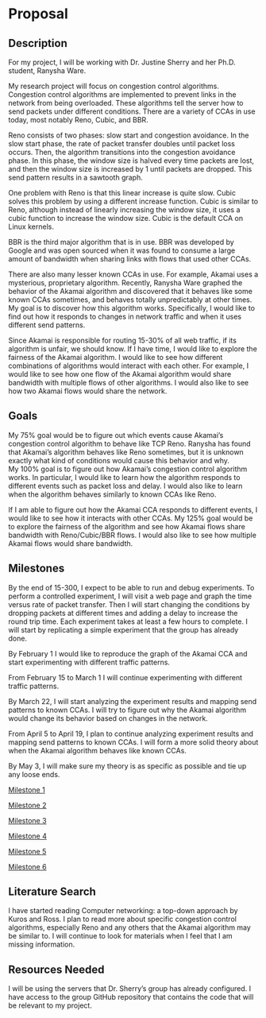 # Proposal

## Description
For my project, I will be working with Dr. Justine Sherry and her Ph.D. student, Ranysha Ware. 

My research project will focus on congestion control algorithms. Congestion control algorithms are implemented to prevent links in the network from being overloaded. These algorithms tell the server how to send packets under different conditions. There are a variety of CCAs in use today, most notably Reno, Cubic, and BBR.

Reno consists of two phases: slow start and congestion avoidance. In the slow start phase, the rate of packet transfer doubles until packet loss occurs. Then, the algorithm transitions into the congestion avoidance phase. In this phase, the window size is halved every time packets are lost, and then the window size is increased by 1 until packets are dropped. This send pattern results in a sawtooth graph.   

One problem with Reno is that this linear increase is quite slow. Cubic solves this problem by using a different increase function. Cubic is similar to Reno, although instead of linearly increasing the window size, it uses a cubic function to increase the window size. Cubic is the default CCA on Linux kernels. 

BBR is the third major algorithm that is in use. BBR was developed by Google and was open sourced when it was found to consume a large amount of bandwidth when sharing links with flows that used other CCAs. 

There are also many lesser known CCAs in use. For example, Akamai uses a mysterious, proprietary algorithm. Recently, Ranysha Ware graphed the behavior of the Akamai algorithm and discovered that it behaves like some known CCAs sometimes, and behaves totally unpredictably at other times. My goal is to discover how this algorithm works. Specifically, I would like to find out how it responds to changes in network traffic and when it uses different send patterns. 

Since Akamai is responsible for routing 15-30% of all web traffic, if its algorithm is unfair, we should know. If I have time, I would like to explore the fairness of the Akamai algorithm. I would like to see how different combinations of algorithms would interact with each other. For example, I would like to see how one flow of the Akamai algorithm would share bandwidth with multiple flows of other algorithms. I would also like to see how two Akamai flows would share the network.  

## Goals 
My 75% goal would be to figure out which events cause Akamai’s congestion control algorithm to behave like TCP Reno. Ranysha has found that Akamai’s algorithm behaves like Reno sometimes, but it is unknown exactly what kind of conditions would cause this behavior and why.    
My 100% goal is to figure out how Akamai’s congestion control algorithm works. In particular, I would like to learn how the algorithm responds to different events such as packet loss and delay. I would also like to learn when the algorithm behaves similarly to known CCAs like Reno.

If I am able to figure out how the Akamai CCA responds to different events, I would like to see how it interacts with other CCAs. My 125% goal would be to explore the fairness of the algorithm and see how Akamai flows share bandwidth with Reno/Cubic/BBR flows. I would also like to see how multiple Akamai flows would share bandwidth. 

## Milestones
By the end of 15-300, I expect to be able to run and debug experiments. To perform a controlled experiment, I will visit a web page and graph the time versus rate of packet transfer. Then I will start changing the conditions by dropping packets at different times and adding a delay to increase the round trip time. Each experiment takes at least a few hours to complete. I will start by replicating a simple experiment that the group has already done.  

By February 1 I would like to reproduce the graph of the Akamai CCA and start experimenting with different traffic patterns. 

From February 15 to March 1 I will continue experimenting with different traffic patterns. 

By March 22, I will start analyzing the experiment results and mapping send patterns to known CCAs. I will try to figure out why the Akamai algorithm would change its behavior based on changes in the network. 

From April 5 to April 19, I plan to continue analyzing experiment results and mapping send patterns to known CCAs. I will form a more solid theory about when the Akamai algorithm behaves like known CCAs.  

By May 3, I will make sure my theory is as specific as possible and tie up any loose ends.

[Milestone 1](https://mpardesh.github.io/congestion-control-algs/milestone_report)

[Milestone 2](https://mpardesh.github.io/congestion-control-algs/milestone_2)

[Milestone 3](https://mpardesh.github.io/congestion-control-algs/milestone_3)

[Milestone 4](https://mpardesh.github.io/congestion-control-algs/milestone_4)

[Milestone 5](https://mpardesh.github.io/congestion-control-algs/milestone_5)

[Milestone 6](https://mpardesh.github.io/congestion-control-algs/milestone_6)

## Literature Search 
I have started reading Computer networking: a top-down approach by Kuros and Ross. I plan to read more about specific congestion control algorithms, especially Reno and any others that the Akamai algorithm may be similar to. I will continue to look for materials when I feel that I am missing information.    

## Resources Needed 
I will be using the servers that Dr. Sherry’s group has already configured. I have access to the group GitHub repository that contains the code that will be relevant to my project.
